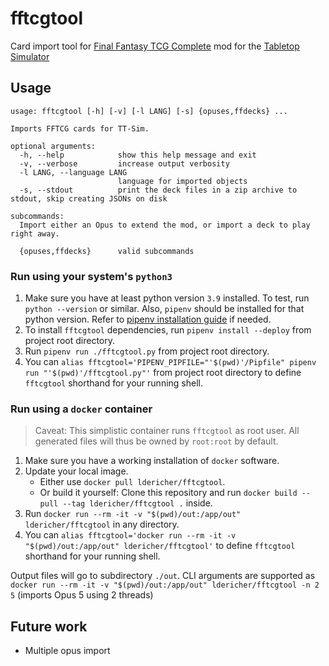 # fftcgtool

Card import tool for [Final Fantasy TCG Complete](https://steamcommunity.com/sharedfiles/filedetails/?id=889160751) mod for the [Tabletop Simulator](http://berserk-games.com/tabletop-simulator/)


## Usage

```
usage: fftcgtool [-h] [-v] [-l LANG] [-s] {opuses,ffdecks} ...

Imports FFTCG cards for TT-Sim.

optional arguments:
  -h, --help            show this help message and exit
  -v, --verbose         increase output verbosity
  -l LANG, --language LANG
                        language for imported objects
  -s, --stdout          print the deck files in a zip archive to stdout, skip creating JSONs on disk

subcommands:
  Import either an Opus to extend the mod, or import a deck to play right away.

  {opuses,ffdecks}      valid subcommands
```

### Run using your system's `python3`

1. Make sure you have at least python version `3.9` installed. 
   To test, run `python --version` or similar. 
   Also, `pipenv` should be installed for that python version.
   Refer to [pipenv installation guide](https://pipenv.pypa.io/en/latest/install/) if needed.
2. To install `fftcgtool` dependencies, run `pipenv install --deploy` from project root directory.
3. Run `pipenv run ./fftcgtool.py` from project root directory.
4. You can `alias fftcgtool='PIPENV_PIPFILE="'$(pwd)'/Pipfile" pipenv run "'$(pwd)'/fftcgtool.py"'` from project root
   directory to define `fftcgtool` shorthand for your running shell.

### Run using a `docker` container

> Caveat: This simplistic container runs `fftcgtool` as root user.
> All generated files will thus be owned by `root:root` by default.

1. Make sure you have a working installation of `docker` software.
2. Update your local image.
   - Either use `docker pull ldericher/fftcgtool`.
   - Or build it yourself: Clone this repository and run `docker build --pull --tag ldericher/fftcgtool .` inside.
3. Run `docker run --rm -it -v "$(pwd)/out:/app/out" ldericher/fftcgtool` in any directory.
4. You can `alias fftcgtool='docker run --rm -it -v "$(pwd)/out:/app/out" ldericher/fftcgtool'`
   to define `fftcgtool` shorthand for your running shell.

Output files will go to subdirectory `./out`. CLI arguments are supported as `docker run --rm -it -v "$(pwd)/out:/app/out" ldericher/fftcgtool -n 2 5` (imports Opus 5 using 2 threads)


## Future work

- Multiple opus import
